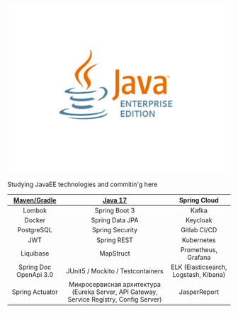 <p align="center">
  <img src="gitImages/JavaEE.jpg" alt="Sublime's custom image"/>
</p>
Studying JavaEE technologies and commitin'g here



|      [Maven/Gradle](https://github.com/IT-DO/JavaEE/blob/main/gradle-start)      | [Java 17](https://docs.oracle.com/en/java/javase/17/) | Spring Cloud |
|:----------------------:|:---:|:---:|
|         Lombok         | Spring Boot 3 | Kafka |
|         Docker         | Spring Data JPA | Keycloak |
|       PostgreSQL       | Spring Security | Gitlab CI/CD |
|          JWT           | Spring REST | Kubernetes |
|       Liquibase        | MapStruct | Prometheus, Grafana |
| Spring Doc OpenApi 3.0 | JUnit5 / Mockito / Testcontainers | ELK (Elasticsearch, Logstash, Kibana) |
|    Spring Actuator     | Микросервисная архитектура  (Eureka Server, API Gateway,  Service Registry, Config Server) | JasperReport |

